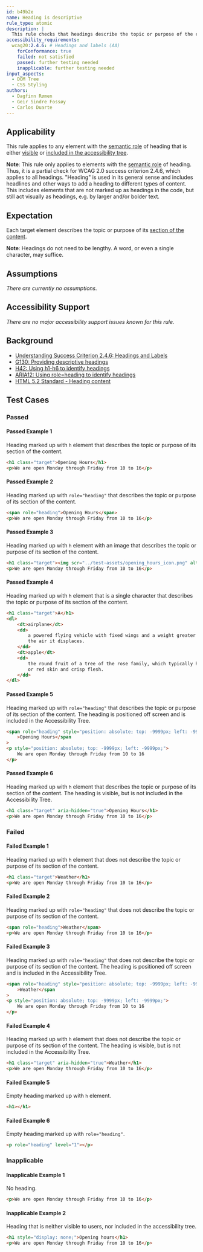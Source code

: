 ```yaml
---
id: b49b2e
name: Heading is descriptive
rule_type: atomic
description: |
  This rule checks that headings describe the topic or purpose of the content.
accessibility_requirements:
  wcag20:2.4.6: # Headings and labels (AA)
    forConformance: true
    failed: not satisfied
    passed: further testing needed
    inapplicable: further testing needed
input_aspects:
  - DOM Tree
  - CSS Styling
authors:
  - Dagfinn Rømen
  - Geir Sindre Fossøy
  - Carlos Duarte
---
```


## Applicability

This rule applies to any element with the [semantic role](#semantic-role) of heading that is either [visible](#visible) or [included in the accessibility tree](#included-in-the-accessibility-tree).

**Note**: This rule only applies to elements with the [semantic role](#semantic-role) of heading. Thus, it is a partial check for WCAG 2.0 success criterion 2.4.6, which applies to all headings. "Heading" is used in its general sense and includes headlines and other ways to add a heading to different types of content. This includes elements that are not marked up as headings in the code, but still act visually as headings, e.g. by larger and/or bolder text.

## Expectation

Each target element describes the topic or purpose of its [section of the content](#section-of-content).

**Note**: Headings do not need to be lengthy. A word, or even a single character, may suffice.

## Assumptions

_There are currently no assumptions._

## Accessibility Support

_There are no major accessibility support issues known for this rule._

## Background

- [Understanding Success Criterion 2.4.6: Headings and Labels](https://www.w3.org/WAI/WCAG21/Understanding/headings-and-labels.html)
- [G130: Providing descriptive headings](https://www.w3.org/WAI/WCAG21/Techniques/general/G130)
- [H42: Using h1-h6 to identify headings](https://www.w3.org/WAI/WCAG21/Techniques/html/H42)
- [ARIA12: Using role=heading to identify headings](https://www.w3.org/WAI/WCAG21/Techniques/aria/ARIA12)
- [HTML 5.2 Standard - Heading content](https://www.w3.org/TR/html52/dom.html#heading-content)

## Test Cases

### Passed

#### Passed Example 1

Heading marked up with `h` element that describes the topic or purpose of its section of the content.

```html
<h1 class="target">Opening Hours</h1>
<p>We are open Monday through Friday from 10 to 16</p>
```

#### Passed Example 2

Heading marked up with `role="heading"` that describes the topic or purpose of its section of the content.

```html
<span role="heading">Opening Hours</span>
<p>We are open Monday through Friday from 10 to 16</p>
```

#### Passed Example 3

Heading marked up with `h` element with an image that describes the topic or purpose of its section of the content.

```html
<h1 class="target"><img scr="../test-assets/opening_hours_icon.png" alt="Opening hours"></img></h1>
<p>We are open Monday through Friday from 10 to 16</p>
```

#### Passed Example 4

Heading marked up with `h` element that is a single character that describes the topic or purpose of its section of the content.

```html
<h1 class="target">A</h1>
<dl>
	<dt>airplane</dt>
	<dd>
		a powered flying vehicle with fixed wings and a weight greater than that of
		the air it displaces.
	</dd>
	<dt>apple</dt>
	<dd>
		the round fruit of a tree of the rose family, which typically has thin green
		or red skin and crisp flesh.
	</dd>
</dl>
```

#### Passed Example 5

Heading marked up with `role="heading"` that describes the topic or purpose of its section of the content. The heading is positioned off screen and is included in the Accessibility Tree.

```html
<span role="heading" style="position: absolute; top: -9999px; left: -9999px;"
	>Opening Hours</span
>
<p style="position: absolute; top: -9999px; left: -9999px;">
	We are open Monday through Friday from 10 to 16
</p>
```

#### Passed Example 6

Heading marked up with `h` element that describes the topic or purpose of its section of the content. The heading is visible, but is not included in the Accessibility Tree.

```html
<h1 class="target" aria-hidden="true">Opening Hours</h1>
<p>We are open Monday through Friday from 10 to 16</p>
```

### Failed

#### Failed Example 1

Heading marked up with `h` element that does not describe the topic or purpose of its section of the content.

```html
<h1 class="target">Weather</h1>
<p>We are open Monday through Friday from 10 to 16</p>
```

#### Failed Example 2

Heading marked up with `role="heading"` that does not describe the topic or purpose of its section of the content.

```html
<span role="heading">Weather</span>
<p>We are open Monday through Friday from 10 to 16</p>
```

#### Failed Example 3

Heading marked up with `role="heading"` that does not describe the topic or purpose of its section of the content. The heading is positioned off screen and is included in the Accessibility Tree.

```html
<span role="heading" style="position: absolute; top: -9999px; left: -9999px;"
	>Weather</span
>
<p style="position: absolute; top: -9999px; left: -9999px;">
	We are open Monday through Friday from 10 to 16
</p>
```

#### Failed Example 4

Heading marked up with `h` element that does not describe the topic or purpose of its section of the content. The heading is visible, but is not included in the Accessibility Tree.

```html
<h1 class="target" aria-hidden="true">Weather</h1>
<p>We are open Monday through Friday from 10 to 16</p>
```

#### Failed Example 5

Empty heading marked up with `h` element.

```html
<h1></h1>
```

#### Failed Example 6

Empty heading marked up with `role="heading"`.

```html
<p role="heading" level="1"></p>
```

### Inapplicable

#### Inapplicable Example 1

No heading.

```html
<p>We are open Monday through Friday from 10 to 16</p>
```

#### Inapplicable Example 2

Heading that is neither visible to users, nor included in the accessibility tree.

```html
<h1 style="display: none;">Opening hours</h1>
<p>We are open Monday through Friday from 10 to 16</p>
```
